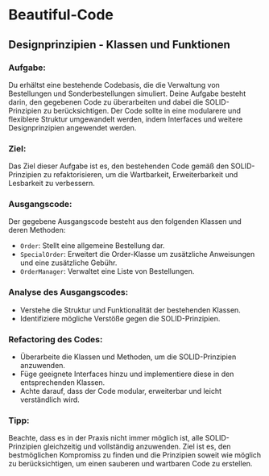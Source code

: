 # Beautiful-Code

## Designprinzipien - Klassen und Funktionen

### Aufgabe:
Du erhältst eine bestehende Codebasis, die die Verwaltung von Bestellungen und Sonderbestellungen simuliert. Deine Aufgabe besteht darin, den gegebenen Code zu überarbeiten und dabei die SOLID-Prinzipien zu berücksichtigen. Der Code sollte in eine modularere und flexiblere Struktur umgewandelt werden, indem Interfaces und weitere Designprinzipien angewendet werden.

### Ziel:
Das Ziel dieser Aufgabe ist es, den bestehenden Code gemäß den SOLID-Prinzipien zu refaktorisieren, um die Wartbarkeit, Erweiterbarkeit und Lesbarkeit zu verbessern.

### Ausgangscode:
Der gegebene Ausgangscode besteht aus den folgenden Klassen und deren Methoden:
- `Order`: Stellt eine allgemeine Bestellung dar.
- `SpecialOrder`: Erweitert die Order-Klasse um zusätzliche Anweisungen und eine zusätzliche Gebühr.
- `OrderManager`: Verwaltet eine Liste von Bestellungen.

### Analyse des Ausgangscodes:
- Verstehe die Struktur und Funktionalität der bestehenden Klassen.
- Identifiziere mögliche Verstöße gegen die SOLID-Prinzipien.

### Refactoring des Codes:
- Überarbeite die Klassen und Methoden, um die SOLID-Prinzipien anzuwenden.
- Füge geeignete Interfaces hinzu und implementiere diese in den entsprechenden Klassen.
- Achte darauf, dass der Code modular, erweiterbar und leicht verständlich wird.

### Tipp:
Beachte, dass es in der Praxis nicht immer möglich ist, alle SOLID-Prinzipien gleichzeitig und vollständig anzuwenden. Ziel ist es, den bestmöglichen Kompromiss zu finden und die Prinzipien soweit wie möglich zu berücksichtigen, um einen sauberen und wartbaren Code zu erstellen.
